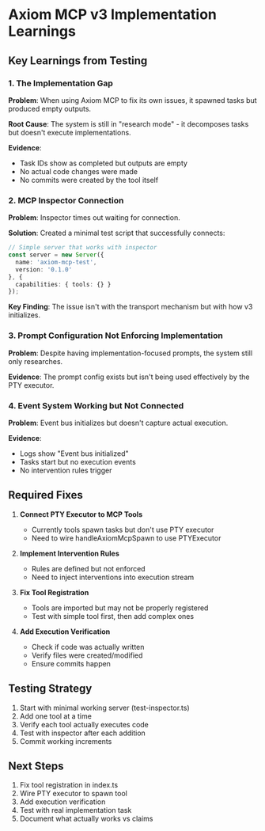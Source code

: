 # Axiom MCP v3 Implementation Learnings

## Key Learnings from Testing

### 1. The Implementation Gap

**Problem**: When using Axiom MCP to fix its own issues, it spawned tasks but produced empty outputs.

**Root Cause**: The system is still in "research mode" - it decomposes tasks but doesn't execute implementations.

**Evidence**: 
- Task IDs show as completed but outputs are empty
- No actual code changes were made
- No commits were created by the tool itself

### 2. MCP Inspector Connection

**Problem**: Inspector times out waiting for connection.

**Solution**: Created a minimal test script that successfully connects:
```typescript
// Simple server that works with inspector
const server = new Server({
  name: 'axiom-mcp-test',
  version: '0.1.0'
}, {
  capabilities: { tools: {} }
});
```

**Key Finding**: The issue isn't with the transport mechanism but with how v3 initializes.

### 3. Prompt Configuration Not Enforcing Implementation

**Problem**: Despite having implementation-focused prompts, the system still only researches.

**Evidence**: The prompt config exists but isn't being used effectively by the PTY executor.

### 4. Event System Working but Not Connected

**Problem**: Event bus initializes but doesn't capture actual execution.

**Evidence**: 
- Logs show "Event bus initialized"
- Tasks start but no execution events
- No intervention rules trigger

## Required Fixes

1. **Connect PTY Executor to MCP Tools**
   - Currently tools spawn tasks but don't use PTY executor
   - Need to wire handleAxiomMcpSpawn to use PTYExecutor

2. **Implement Intervention Rules**
   - Rules are defined but not enforced
   - Need to inject interventions into execution stream

3. **Fix Tool Registration**
   - Tools are imported but may not be properly registered
   - Test with simple tool first, then add complex ones

4. **Add Execution Verification**
   - Check if code was actually written
   - Verify files were created/modified
   - Ensure commits happen

## Testing Strategy

1. Start with minimal working server (test-inspector.ts)
2. Add one tool at a time
3. Verify each tool actually executes code
4. Test with inspector after each addition
5. Commit working increments

## Next Steps

1. Fix tool registration in index.ts
2. Wire PTY executor to spawn tool
3. Add execution verification
4. Test with real implementation task
5. Document what actually works vs claims